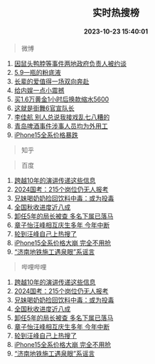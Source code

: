 <div align="center"><h2>实时热搜榜</h2><h4>2023-10-23 15:40:01</h4></div>

> 微博  

1. [因鼠头鸭脖等事件两地政府负责人被约谈](https://s.weibo.com/weibo?q=%23%E5%9B%A0%E9%BC%A0%E5%A4%B4%E9%B8%AD%E8%84%96%E7%AD%89%E4%BA%8B%E4%BB%B6%E4%B8%A4%E5%9C%B0%E6%94%BF%E5%BA%9C%E8%B4%9F%E8%B4%A3%E4%BA%BA%E8%A2%AB%E7%BA%A6%E8%B0%88%23&t=31&band_rank=1&Refer=top)<br />
2. [5.9一瓶的粉底液](https://s.weibo.com/weibo?q=5.9%E4%B8%80%E7%93%B6%E7%9A%84%E7%B2%89%E5%BA%95%E6%B6%B2&t=31&band_rank=2&Refer=top)<br />
3. [长辈的爱值得一场双向奔赴](https://s.weibo.com/weibo?q=%23%E9%95%BF%E8%BE%88%E7%9A%84%E7%88%B1%E5%80%BC%E5%BE%97%E4%B8%80%E5%9C%BA%E5%8F%8C%E5%90%91%E5%A5%94%E8%B5%B4%23&t=31&band_rank=3&Refer=top)<br />
4. [给内娱一点小震撼](https://s.weibo.com/weibo?q=%23%E7%BB%99%E5%86%85%E5%A8%B1%E4%B8%80%E7%82%B9%E5%B0%8F%E9%9C%87%E6%92%BC%23&t=31&band_rank=4&Refer=top)<br />
5. [买1.6万黄金1小时后换款缩水5600](https://s.weibo.com/weibo?q=%23%E4%B9%B01.6%E4%B8%87%E9%BB%84%E9%87%911%E5%B0%8F%E6%97%B6%E5%90%8E%E6%8D%A2%E6%AC%BE%E7%BC%A9%E6%B0%B45600%23&t=31&band_rank=5&Refer=top)<br />
6. [这就是街舞6官宣队长](https://s.weibo.com/weibo?q=%23%E8%BF%99%E5%B0%B1%E6%98%AF%E8%A1%97%E8%88%9E6%E5%AE%98%E5%AE%A3%E9%98%9F%E9%95%BF%23&t=31&band_rank=6&Refer=top)<br />
7. [李佳航 别人总说我接戏乱七八糟的](https://s.weibo.com/weibo?q=%E6%9D%8E%E4%BD%B3%E8%88%AA%20%E5%88%AB%E4%BA%BA%E6%80%BB%E8%AF%B4%E6%88%91%E6%8E%A5%E6%88%8F%E4%B9%B1%E4%B8%83%E5%85%AB%E7%B3%9F%E7%9A%84&t=31&band_rank=7&Refer=top)<br />
8. [青岛啤酒事件涉事人员均为外用工](https://s.weibo.com/weibo?q=%23%E9%9D%92%E5%B2%9B%E5%95%A4%E9%85%92%E4%BA%8B%E4%BB%B6%E6%B6%89%E4%BA%8B%E4%BA%BA%E5%91%98%E5%9D%87%E4%B8%BA%E5%A4%96%E7%94%A8%E5%B7%A5%23&t=31&band_rank=8&Refer=top)<br />
9. [iPhone15全系价格暴跌](https://s.weibo.com/weibo?q=%23iPhone15%E5%85%A8%E7%B3%BB%E4%BB%B7%E6%A0%BC%E6%9A%B4%E8%B7%8C%23&t=31&band_rank=9&Refer=top)<br />

> 知乎  


> 百度  

1. [跨越10年的演讲传递这些信息](https://www.baidu.com/s?wd=%E8%B7%A8%E8%B6%8A10%E5%B9%B4%E7%9A%84%E6%BC%94%E8%AE%B2%E4%BC%A0%E9%80%92%E8%BF%99%E4%BA%9B%E4%BF%A1%E6%81%AF&sa=fyb_news&rsv_dl=fyb_news)<br />
2. [2024国考：215个岗位仍无人报考](https://www.baidu.com/s?wd=2024%E5%9B%BD%E8%80%83%EF%BC%9A215%E4%B8%AA%E5%B2%97%E4%BD%8D%E4%BB%8D%E6%97%A0%E4%BA%BA%E6%8A%A5%E8%80%83&sa=fyb_news&rsv_dl=fyb_news)<br />
3. [兄妹喝奶奶捡回饮料中毒：或为投毒](https://www.baidu.com/s?wd=%E5%85%84%E5%A6%B9%E5%96%9D%E5%A5%B6%E5%A5%B6%E6%8D%A1%E5%9B%9E%E9%A5%AE%E6%96%99%E4%B8%AD%E6%AF%92%EF%BC%9A%E6%88%96%E4%B8%BA%E6%8A%95%E6%AF%92&sa=fyb_news&rsv_dl=fyb_news)<br />
4. [全国秋收进度近八成](https://www.baidu.com/s?wd=%E5%85%A8%E5%9B%BD%E7%A7%8B%E6%94%B6%E8%BF%9B%E5%BA%A6%E8%BF%91%E5%85%AB%E6%88%90&sa=fyb_news&rsv_dl=fyb_news)<br />
5. [卸任5年的局长被查 多名下属已落马](https://www.baidu.com/s?wd=%E5%8D%B8%E4%BB%BB5%E5%B9%B4%E7%9A%84%E5%B1%80%E9%95%BF%E8%A2%AB%E6%9F%A5+%E5%A4%9A%E5%90%8D%E4%B8%8B%E5%B1%9E%E5%B7%B2%E8%90%BD%E9%A9%AC&sa=fyb_news&rsv_dl=fyb_news)<br />
6. [章子怡汪峰相互庆生多年 今年中断](https://www.baidu.com/s?wd=%E7%AB%A0%E5%AD%90%E6%80%A1%E6%B1%AA%E5%B3%B0%E7%9B%B8%E4%BA%92%E5%BA%86%E7%94%9F%E5%A4%9A%E5%B9%B4+%E4%BB%8A%E5%B9%B4%E4%B8%AD%E6%96%AD&sa=fyb_news&rsv_dl=fyb_news)<br />
7. [轮到汪峰自己上热搜了](https://www.baidu.com/s?wd=%E8%BD%AE%E5%88%B0%E6%B1%AA%E5%B3%B0%E8%87%AA%E5%B7%B1%E4%B8%8A%E7%83%AD%E6%90%9C%E4%BA%86&sa=fyb_news&rsv_dl=fyb_news)<br />
8. [iPhone15全系价格大崩 完全不用抢](https://www.baidu.com/s?wd=iPhone15%E5%85%A8%E7%B3%BB%E4%BB%B7%E6%A0%BC%E5%A4%A7%E5%B4%A9+%E5%AE%8C%E5%85%A8%E4%B8%8D%E7%94%A8%E6%8A%A2&sa=fyb_news&rsv_dl=fyb_news)<br />
9. [“济南地铁施工遇泉眼”系谣言](https://www.baidu.com/s?wd=%E2%80%9C%E6%B5%8E%E5%8D%97%E5%9C%B0%E9%93%81%E6%96%BD%E5%B7%A5%E9%81%87%E6%B3%89%E7%9C%BC%E2%80%9D%E7%B3%BB%E8%B0%A3%E8%A8%80&sa=fyb_news&rsv_dl=fyb_news)<br />

> 哔哩哔哩  

1. [跨越10年的演讲传递这些信息](https://www.baidu.com/s?wd=%E8%B7%A8%E8%B6%8A10%E5%B9%B4%E7%9A%84%E6%BC%94%E8%AE%B2%E4%BC%A0%E9%80%92%E8%BF%99%E4%BA%9B%E4%BF%A1%E6%81%AF&sa=fyb_news&rsv_dl=fyb_news)<br />
2. [2024国考：215个岗位仍无人报考](https://www.baidu.com/s?wd=2024%E5%9B%BD%E8%80%83%EF%BC%9A215%E4%B8%AA%E5%B2%97%E4%BD%8D%E4%BB%8D%E6%97%A0%E4%BA%BA%E6%8A%A5%E8%80%83&sa=fyb_news&rsv_dl=fyb_news)<br />
3. [兄妹喝奶奶捡回饮料中毒：或为投毒](https://www.baidu.com/s?wd=%E5%85%84%E5%A6%B9%E5%96%9D%E5%A5%B6%E5%A5%B6%E6%8D%A1%E5%9B%9E%E9%A5%AE%E6%96%99%E4%B8%AD%E6%AF%92%EF%BC%9A%E6%88%96%E4%B8%BA%E6%8A%95%E6%AF%92&sa=fyb_news&rsv_dl=fyb_news)<br />
4. [全国秋收进度近八成](https://www.baidu.com/s?wd=%E5%85%A8%E5%9B%BD%E7%A7%8B%E6%94%B6%E8%BF%9B%E5%BA%A6%E8%BF%91%E5%85%AB%E6%88%90&sa=fyb_news&rsv_dl=fyb_news)<br />
5. [卸任5年的局长被查 多名下属已落马](https://www.baidu.com/s?wd=%E5%8D%B8%E4%BB%BB5%E5%B9%B4%E7%9A%84%E5%B1%80%E9%95%BF%E8%A2%AB%E6%9F%A5+%E5%A4%9A%E5%90%8D%E4%B8%8B%E5%B1%9E%E5%B7%B2%E8%90%BD%E9%A9%AC&sa=fyb_news&rsv_dl=fyb_news)<br />
6. [章子怡汪峰相互庆生多年 今年中断](https://www.baidu.com/s?wd=%E7%AB%A0%E5%AD%90%E6%80%A1%E6%B1%AA%E5%B3%B0%E7%9B%B8%E4%BA%92%E5%BA%86%E7%94%9F%E5%A4%9A%E5%B9%B4+%E4%BB%8A%E5%B9%B4%E4%B8%AD%E6%96%AD&sa=fyb_news&rsv_dl=fyb_news)<br />
7. [轮到汪峰自己上热搜了](https://www.baidu.com/s?wd=%E8%BD%AE%E5%88%B0%E6%B1%AA%E5%B3%B0%E8%87%AA%E5%B7%B1%E4%B8%8A%E7%83%AD%E6%90%9C%E4%BA%86&sa=fyb_news&rsv_dl=fyb_news)<br />
8. [iPhone15全系价格大崩 完全不用抢](https://www.baidu.com/s?wd=iPhone15%E5%85%A8%E7%B3%BB%E4%BB%B7%E6%A0%BC%E5%A4%A7%E5%B4%A9+%E5%AE%8C%E5%85%A8%E4%B8%8D%E7%94%A8%E6%8A%A2&sa=fyb_news&rsv_dl=fyb_news)<br />
9. [“济南地铁施工遇泉眼”系谣言](https://www.baidu.com/s?wd=%E2%80%9C%E6%B5%8E%E5%8D%97%E5%9C%B0%E9%93%81%E6%96%BD%E5%B7%A5%E9%81%87%E6%B3%89%E7%9C%BC%E2%80%9D%E7%B3%BB%E8%B0%A3%E8%A8%80&sa=fyb_news&rsv_dl=fyb_news)<br />
